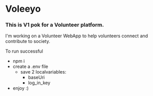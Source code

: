 # Voleeyo 
### This is V1 pok for a Volunteer platform.
I'm working on a Volunteer WebApp to help volunteers connect and contribute to society.

To run successful 
- npm i
- create a .env file 
    - save 2 localvariables:
        - baseUri
        - log_in_key
- enjoy :)

